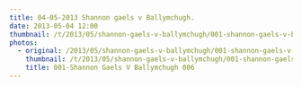 ```yaml
---
title: 04-05-2013 Shannon gaels v Ballymchugh.
date: 2013-05-04 12:00
thumbnail: /t/2013/05/shannon-gaels-v-ballymchugh/001-shannon-gaels-v-ballymchugh-006.jpg
photos:
  - original: /2013/05/shannon-gaels-v-ballymchugh/001-shannon-gaels-v-ballymchugh-006.jpg
    thumbnail: /t/2013/05/shannon-gaels-v-ballymchugh/001-shannon-gaels-v-ballymchugh-006.jpg
    title: 001-Shannon Gaels V Ballymchugh 006
---
```


